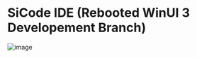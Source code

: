 # SiCode IDE (Rebooted WinUI 3 Developement Branch)
![image](https://user-images.githubusercontent.com/81994075/235302990-b460b304-50f0-4d9a-b487-74d0ab040f0e.png)
